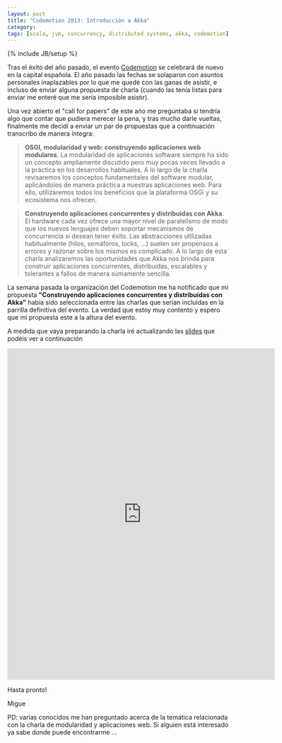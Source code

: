 ```yaml
---
layout: post
title: "Codemotion 2013: Introducción a Akka"
category: 
tags: [scala, jvm, concurrency, distributed systems, akka, codemotion]
---
```

{% include JB/setup %}

Tras el éxito del año pasado, el evento [Codemotion](http://codemotion.es/) se celebrará de nuevo en la capital española. El año pasado las fechas se solaparon con asuntos personales inaplazables por lo que me quedé con las ganas de asistir, e incluso de enviar alguna propuesta de charla (cuando las tenía listas para enviar me enteré que me sería imposible asistir).

Una vez abierto el "call for papers" de este año me preguntaba si tendría algo que contar que pudiera merecer la pena, y tras mucho darle vueltas, finalmente me decidí a enviar un par de propuestas que a continuación transcribo de manera íntegra:

> __OSGI, modularidad y web: construyendo aplicaciones web modulares__. La modularidad de aplicaciones software siempre ha sido un concepto ampliamente discutido pero muy pocas veces llevado a la práctica en los desarrollos habituales. A lo largo de la charla revisaremos los conceptos fundamentales del software modular, aplicándolos de manera práctica a nuestras aplicaciones web. Para ello, utilizaremos todos los beneficios que la plataforma OSGi y su ecosistema nos ofrecen.

> __Construyendo aplicaciones concurrentes y distribuidas con Akka__. El hardware cada vez ofrece una mayor nivel de paralelismo de modo que los nuevos lenguajes deben soportar mecanismos de concurrencia si desean tener éxito. Las abstracciones utilizadas habitualmente (hilos, semáforos, locks, ...) suelen ser propensos a errores y razonar sobre los mismos es complicado. A lo largo de esta charla analizaremos las oportunidades que Akka nos brinda para construir aplicaciones concurrentes, distribuidas, escalables y tolerantes a fallos de manera sumamente sencilla.

La semana pasada la organización del Codemotion me ha notificado que mi propuesta __"Construyendo aplicaciones concurrentes y distribuidas con Akka"__ había sido seleccionada entre las charlas que serían incluidas en la parrilla definitiva del evento. La verdad que estoy muy contento y espero que mi propuesta este a la altura del evento.

A medida que vaya preparando la charla iré actualizando las [slides](https://dl.dropboxusercontent.com/u/23524389/akka-intro/akka-intro.html) que podéis ver a continuación

<div id="akka-intro-talk" align="center">
	<iframe src="https://dl.dropboxusercontent.com/u/23524389/akka-intro/akka-intro.html" width="120%" height="750" frameBorder="0"> </iframe>
</div>


Hasta pronto!

Migue

PD: varias conocidos me han preguntado acerca de la temática relacionada con la charla de modularidad y aplicaciones web. Si alguien está interesado ya sabe donde puede encontrarme ...
